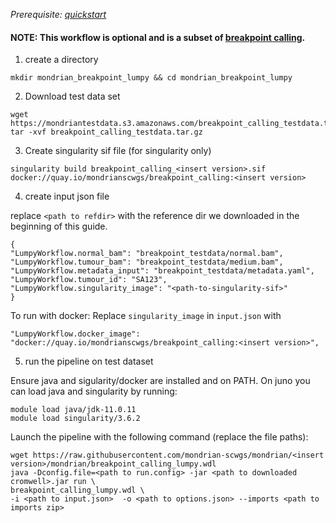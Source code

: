 
*Prerequisite: [quickstart](README.md)*

#### NOTE: This workflow is optional and is a subset of [breakpoint calling](quickstart/breakpoint_calling.md).


1. create a directory 
```
mkdir mondrian_breakpoint_lumpy && cd mondrian_breakpoint_lumpy
```

2. Download test data set

```
wget https://mondriantestdata.s3.amazonaws.com/breakpoint_calling_testdata.tar.gz
tar -xvf breakpoint_calling_testdata.tar.gz
```

3. Create singularity sif file (for singularity only)
```
singularity build breakpoint_calling_<insert version>.sif docker://quay.io/mondrianscwgs/breakpoint_calling:<insert version>
```

4. create input json file

replace `<path to refdir>` with the reference dir we downloaded in the beginning of this guide.

```
{
"LumpyWorkflow.normal_bam": "breakpoint_testdata/normal.bam",
"LumpyWorkflow.tumour_bam": "breakpoint_testdata/medium.bam",
"LumpyWorkflow.metadata_input": "breakpoint_testdata/metadata.yaml",
"LumpyWorkflow.tumour_id": "SA123",
"LumpyWorkflow.singularity_image": "<path-to-singularity-sif>"
}
```

To run with docker: Replace `singularity_image` in `input.json` with
```
"LumpyWorkflow.docker_image": "docker://quay.io/mondrianscwgs/breakpoint_calling:<insert version>",
```

5. run the pipeline on test dataset

Ensure java and sigularity/docker are installed and on PATH. On juno you can load  java and singularity by running:

```
module load java/jdk-11.0.11
module load singularity/3.6.2
```

Launch the pipeline with the following command (replace the file paths):

```
wget https://raw.githubusercontent.com/mondrian-scwgs/mondrian/<insert version>/mondrian/breakpoint_calling_lumpy.wdl
java -Dconfig.file=<path to run.config> -jar <path to downloaded cromwell>.jar run \
breakpoint_calling_lumpy.wdl \
-i <path to input.json>  -o <path to options.json> --imports <path to imports zip>
```
